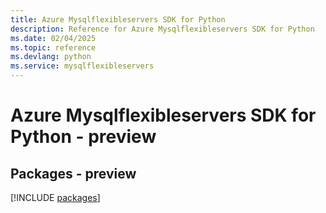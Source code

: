```yaml
---
title: Azure Mysqlflexibleservers SDK for Python
description: Reference for Azure Mysqlflexibleservers SDK for Python
ms.date: 02/04/2025
ms.topic: reference
ms.devlang: python
ms.service: mysqlflexibleservers
---
```

# Azure Mysqlflexibleservers SDK for Python - preview
## Packages - preview
[!INCLUDE [packages](mysqlflexibleservers-index.md)]